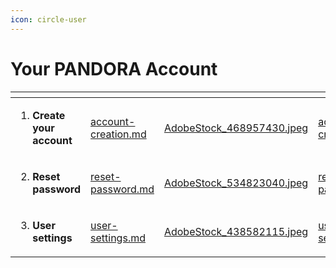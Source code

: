 ```yaml
---
icon: circle-user
---
```


# Your PANDORA Account

<table data-view="cards"><thead><tr><th></th><th data-type="content-ref"></th><th data-hidden data-card-cover data-type="files"></th><th data-hidden data-card-target data-type="content-ref"></th></tr></thead><tbody><tr><td><ol><li><strong>Create your account</strong></li></ol></td><td><a href="account-creation.md">account-creation.md</a></td><td><a href="../../.gitbook/assets/AdobeStock_468957430.jpeg">AdobeStock_468957430.jpeg</a></td><td><a href="account-creation.md">account-creation.md</a></td></tr><tr><td><ol start="2"><li><strong>Reset password</strong></li></ol></td><td><a href="reset-password.md">reset-password.md</a></td><td><a href="../../.gitbook/assets/AdobeStock_534823040.jpeg">AdobeStock_534823040.jpeg</a></td><td><a href="reset-password.md">reset-password.md</a></td></tr><tr><td><ol start="3"><li><strong>User settings</strong></li></ol></td><td><a href="user-settings.md">user-settings.md</a></td><td><a href="../../.gitbook/assets/AdobeStock_438582115.jpeg">AdobeStock_438582115.jpeg</a></td><td><a href="user-settings.md">user-settings.md</a></td></tr></tbody></table>

